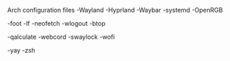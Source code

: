 Arch configuration files
-Wayland
-Hyprland
-Waybar
-systemd
-OpenRGB

-foot
-lf
-neofetch
-wlogout
-btop

-qalculate
-webcord
-swaylock
-wofi

-yay
-zsh
